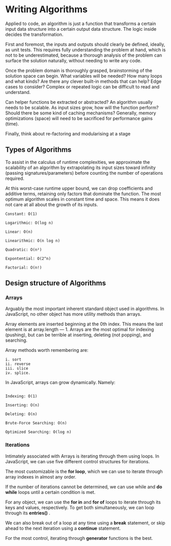 # Writing Algorithms

Applied to code, an algorithm is just a function that transforms a certain input data structure into a certain output data structure. The logic inside decides the transformation.

First and foremost, the inputs and outputs should clearly be defined, ideally, as unit tests. This requires fully understanding the problem at hand, which is not to be underestimated, because a thorough analysis of the problem can surface the solution naturally, without needing to write any code.

Once the problem domain is thoroughly grasped, brainstorming of the solution space can begin. What variables will be needed? How many loops and what kinds? Are there any clever built-in methods that can help? Edge cases to consider? Complex or repeated logic can be difficult to read and understand. 

Can helper functions be extracted or abstracted? An algorithm usually needs to be scalable. As input sizes grow, how will the function perform? Should there be some kind of caching mechanisms? Generally, memory optimizations (space) will need to be sacrificed for performance gains (time).

Finally, think about re-factoring and modularising at a stage

## Types of Algorithms

To assist in the calculus of runtime complexities, we approximate the scalability of an algorithm by extrapolating its input sizes toward infinity (passing signatures/parameters) before counting the number of operations required.

At this worst-case runtime upper bound, we can drop coefficients and additive terms, retaining only factors that dominate the function. The most optimum algorithm scales in constant time and space. This means it does not care at all about the growth of its inputs.

```
Constant: O(1)

Logarithmic: O(log n)

Linear: O(n)

Linearithmic: O(n log n)

Quadratic: O(n²)

Expontential: O(2^n)

Factorial: O(n!)

```
 
## Design structure of Algorithms

### Arrays
Arguably the most important inherent standard object used in algorithms. In JavaScript, no other object has more utility methods than arrays. 

Array elements are inserted beginning at the 0th index. This means the last element is at array.length — 1. Arrays are the most optimal for indexing (pushing), but can be terrible at inserting, deleting (not popping), and searching. 

Array methods worth remembering are: 

```
i. sort
ii. reverse
iii. slice
iv. splice. 

```

In JavaScript, arrays can grow dynamically. Namely:

```

Indexing: O(1)

Inserting: O(n)

Deleting: O(n)

Brute-Force Searching: O(n)

Optimized Searching: O(log n)

```


### Iterations

Intimately associated with Arrays is iterating through them using loops. In JavaScript, we can use five different control structures for iterations. 

The most customizable is the **for loop**, which we can use to iterate through array indexes in almost any order. 

If the number of iterations cannot be determined, we can use while and **do while**  loops until a certain condition is met. 

For any object, we can use the **for in** and **for of** loops to iterate through its keys and values, respectively. To get both simultaneously, we can loop through its **entries()** .

We can also break out of a loop at any time using a **break** statement, or skip ahead to the next iteration using a **continue** statement. 

For the most control, iterating through **generator** functions is the best.
